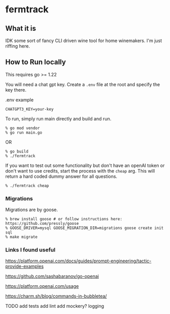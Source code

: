 # fermtrack

## What it is

IDK some sort of fancy CLI driven wine tool for home winemakers. I'm just riffing here.

## How to Run locally

This requires go >= 1.22

You will need a chat gpt key. Create a `.env` file at the root and specify the key there.

.env example
```
CHATGPT3_KEY=your-key
```

To run, simply run main directly and build and run.
```
% go mod vendor
% go run main.go
```
OR
```
% go build
% ./fermtrack
```

If you want to test out some functionality but don't have an openAI token or don't want to use credits, start the process with the `cheap` arg. This will return a hard coded dummy answer for all questions.

```
% ./fermtrack cheap
```


### Migrations

Migrations are by goose.

```
% brew install goose # or follow instructions here: https://github.com/pressly/goose
% GOOSE_DRIVER=mysql GOOSE_MIGRATION_DIR=migrations goose create init sql
% make migrate

```

### Links I found useful

https://platform.openai.com/docs/guides/prompt-engineering/tactic-provide-examples

https://github.com/sashabaranov/go-openai

https://platform.openai.com/usage

https://charm.sh/blog/commands-in-bubbletea/


TODO
add tests
add lint
add mockery?
logging